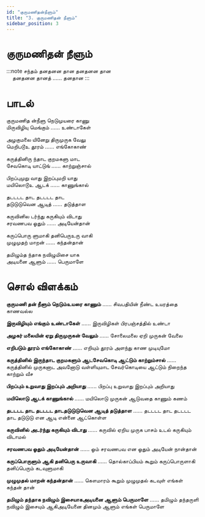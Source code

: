 ```yaml
---
id: "குருமணிதன்நீளும்"
title: "3. குருமணிதன் நீளும்"
sidebar_position: 3
---
```


# குருமணிதன் நீளும்

:::note சந்தம்
தனதனன தான தனதனன தான<br/>
&nbsp;&nbsp;&nbsp;&nbsp;தனதனன தானத் ...... தனதான
:::

# பாடல்

குருமணித ன்நீளு நெடுமுயரை காணு<br/>
மிருவிழியு மெங்கும் ...... உண்டாகேள்

அழகுமலை யினேறு திருமுருக வேலு<br/>
மெறிபடூஉ தூரம் ...... எங்கோகாண்

கருத்தினிரு ந்தாட குறமகளு மாட<br/>
சேவகொடி யாட்டுங் ...... காற்றுஞ்சால்

பிறப்புமுறு வாது இறப்புமறி யாது<br/>
மயிலொடூஉ ஆடக் ...... காணுங்கால்

தடடடட தாட தடடடட தாட<br/>
தடுடுடுவென ஆடித் ...... தடுத்தாள

கருவினில டர்ந்து கருகியும் விடாது<br/>
சரவணபவ ஓதும் ...... அடியேன்தான்

கருப்பொரு ளுமாகி தனிபெருஉரு வாகி<br/>
முழுமுதற் மாறன் ...... கந்தன்தான்

தமிழும்த ந்தாக நவிழுமிசை யாக<br/>
அடியனை ஆளும் ...... பெருமாளே

# சொல் விளக்கம்

**குருமணி தன் நீளும் நெடும்உயரை காணும்** ...... சிவபதியின் நீண்ட உயரத்தை காணவல்ல

**இருவிழியும் எங்கும் உண்டாகேள்** ...... இருவிழிகள் பிரபஞ்சத்தில் உண்டா

**அழகர் மலையின் ஏறு திருமுருகன் வேலும்** ...... சோலைமலை ஏறி முருகன் வேலை

**எறிபடும் தூரம் எங்கோகாண்** ...... எறியும் தூரம் அளந்து காண முடியுமோ

**கருத்தினில் இருந்தாட குறமகளும் ஆடசேவகொடி ஆட்டும் காற்றும்சால்** ...... கருத்தினில் முருகனாட அவனோடு வள்ளியுமாட சேவர்கொடியை ஆட்டும் நிறைந்த காற்றும் வீச

**பிறப்பும் உறுவாது இறப்பும் அறியாது** ...... பிறப்பு உறுவாது இறப்பும் அறியாது

**மயிலொடு ஆடக் காணுங்கால்** ...... மயிலொடு முருகன் ஆடுவதை காணும் கணம்

**தடடடட தாட தடடடட தாடதடுடுடுவென ஆடித் தடுத்தாள** ...... தடடடட தாட தடடடட தாட தடுடுடு என ஆடி என்னை ஆட்கொள்ள

**கருவினில் அடர்ந்து கருகியும் விடாது** ...... கருவில் ஏறிய முருக பாசம் உடல் கருகியும் விடாமல்

**சரவணபவ ஓதும் அடியேன்தான்** ...... ஓம் சரவணபவ என ஓதும் அடியேன் நான்தான்

**கருப்பொருளும் ஆகி தனிபெரு உருவாகி** ...... தொல்காப்பியம் கூறும் கருப்பொருளாகி தனிப்பெரும் கடவுளுமாகி

**முழுமுதல் மாறன் கந்தன்தான்** ...... கௌமாரம் கூறும் முழுமுதல் கடவுள் எங்கள் கந்தன் தான்

**தமிழும் தந்தாக நவிழும் இசையாகஅடியனை ஆளும் பெருமாளே** ...... தமிழும் தந்தருளி நவிழும் இசையும் ஆகிஅடியேனை தினமும் ஆளும் எங்கள் பெருமாளே
